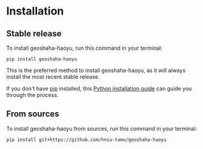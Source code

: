 # Installation

## Stable release

To install geoshaha-haoyu, run this command in your terminal:

```
pip install geoshaha-haoyu
```

This is the preferred method to install geoshaha-haoyu, as it will always install the most recent stable release.

If you don't have [pip](https://pip.pypa.io) installed, this [Python installation guide](http://docs.python-guide.org/en/latest/starting/installation/) can guide you through the process.

## From sources

To install geoshaha-haoyu from sources, run this command in your terminal:

```
pip install git+https://github.com/hniu-tamu/geoshaha-haoyu
```
